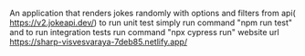 An application that renders jokes randomly with options and filters from api( https://v2.jokeapi.dev/) to run unit test simply run command "npm run test" and to run integration tests run command "npx cypress run" website url https://sharp-visvesvaraya-7deb85.netlify.app/

